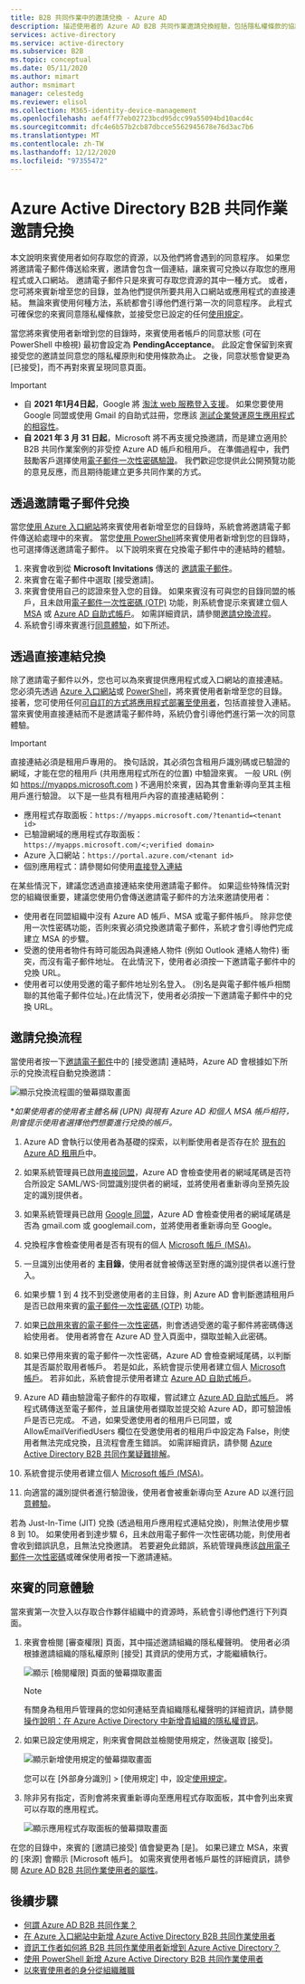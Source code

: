 ```yaml
---
title: B2B 共同作業中的邀請兌換 - Azure AD
description: 描述使用者的 Azure AD B2B 共同作業邀請兌換經驗，包括隱私權條款的協議。
services: active-directory
ms.service: active-directory
ms.subservice: B2B
ms.topic: conceptual
ms.date: 05/11/2020
ms.author: mimart
author: msmimart
manager: celestedg
ms.reviewer: elisol
ms.collection: M365-identity-device-management
ms.openlocfilehash: aef4ff77eb02723bcd95dcc99a55094bd10acd4c
ms.sourcegitcommit: dfc4e6b57b2cb87dbcce5562945678e76d3ac7b6
ms.translationtype: MT
ms.contentlocale: zh-TW
ms.lasthandoff: 12/12/2020
ms.locfileid: "97355472"
---
```

# <a name="azure-active-directory-b2b-collaboration-invitation-redemption"></a>Azure Active Directory B2B 共同作業邀請兌換

本文說明來賓使用者如何存取您的資源，以及他們將會遇到的同意程序。 如果您將邀請電子郵件傳送給來賓，邀請會包含一個連結，讓來賓可兌換以存取您的應用程式或入口網站。 邀請電子郵件只是來賓可存取您資源的其中一種方式。 或者，您可將來賓新增至您的目錄，並為他們提供所要共用入口網站或應用程式的直接連結。 無論來賓使用何種方法，系統都會引導他們進行第一次的同意程序。 此程式可確保您的來賓同意隱私權條款，並接受您已設定的任何[使用規定](../conditional-access/terms-of-use.md)。

當您將來賓使用者新增到您的目錄時，來賓使用者帳戶的同意狀態 (可在 PowerShell 中檢視) 最初會設定為 **PendingAcceptance**。 此設定會保留到來賓接受您的邀請並同意您的隱私權原則和使用條款為止。 之後，同意狀態會變更為 [已接受]，而不再對來賓呈現同意頁面。

   > [!IMPORTANT]
   > - 自 **2021 年1月4日起**，Google 將 [淘汰 web 服務登入支援](https://developers.googleblog.com/2020/08/guidance-for-our-effort-to-block-less-secure-browser-and-apps.html)。 如果您要使用 Google 同盟或使用 Gmail 的自助式註冊，您應該 [測試企業營運原生應用程式的相容性](google-federation.md#deprecation-of-webview-sign-in-support)。
   > - **自 2021 年 3 月 31 日起**，Microsoft 將不再支援兌換邀請，而是建立適用於 B2B 共同作業案例的非受控 Azure AD 帳戶和租用戶。 在準備過程中，我們鼓勵客戶選擇使用[電子郵件一次性密碼驗證](one-time-passcode.md)。 我們歡迎您提供此公開預覽功能的意見反應，而且期待能建立更多共同作業的方式。

## <a name="redemption-through-the-invitation-email"></a>透過邀請電子郵件兌換

當您[使用 Azure 入口網站](./b2b-quickstart-add-guest-users-portal.md)將來賓使用者新增至您的目錄時，系統會將邀請電子郵件傳送給處理中的來賓。 當您[使用 PowerShell](./b2b-quickstart-invite-powershell.md)將來賓使用者新增到您的目錄時，也可選擇傳送邀請電子郵件。 以下說明來賓在兌換電子郵件中的連結時的體驗。

1. 來賓會收到從 **Microsoft Invitations** 傳送的 [邀請電子郵件](./invitation-email-elements.md)。
2. 來賓會在電子郵件中選取 [接受邀請]。
3. 來賓會使用自己的認證來登入您的目錄。 如果來賓沒有可與您的目錄同盟的帳戶，且未啟用[電子郵件一次性密碼 (OTP)](./one-time-passcode.md) 功能，則系統會提示來賓建立個人 [MSA](https://support.microsoft.com/help/4026324/microsoft-account-how-to-create) 或 [Azure AD 自助式帳戶](../enterprise-users/directory-self-service-signup.md)。 如需詳細資訊，請參閱[邀請兌換流程](#invitation-redemption-flow)。
4. 系統會引導來賓進行[同意體驗](#consent-experience-for-the-guest)，如下所述。

## <a name="redemption-through-a-direct-link"></a>透過直接連結兌換

除了邀請電子郵件以外，您也可以為來賓提供應用程式或入口網站的直接連結。 您必須先透過 [Azure 入口網站](./b2b-quickstart-add-guest-users-portal.md)或 [PowerShell](./b2b-quickstart-invite-powershell.md)，將來賓使用者新增至您的目錄。 接著，您可使用任何[可自訂的方式將應用程式部署至使用者](../manage-apps/end-user-experiences.md)，包括直接登入連結。 當來賓使用直接連結而不是邀請電子郵件時，系統仍會引導他們進行第一次的同意體驗。

> [!IMPORTANT]
> 直接連結必須是租用戶專用的。 換句話說，其必須包含租用戶識別碼或已驗證的網域，才能在您的租用戶 (共用應用程式所在的位置) 中驗證來賓。 一般 URL (例如 https://myapps.microsoft.com ) 不適用於來賓，因為其會重新導向至其主租用戶進行驗證。 以下是一些具有租用戶內容的直接連結範例：
 > - 應用程式存取面板：`https://myapps.microsoft.com/?tenantid=<tenant id>`
 > - 已驗證網域的應用程式存取面板：`https://myapps.microsoft.com/<;verified domain>`
 > - Azure 入口網站：`https://portal.azure.com/<tenant id>`
 > - 個別應用程式：請參閱如何使用[直接登入連結](../manage-apps/end-user-experiences.md#direct-sign-on-links)

在某些情況下，建議您透過直接連結來使用邀請電子郵件。 如果這些特殊情況對您的組織很重要，建議您使用仍會傳送邀請電子郵件的方法來邀請使用者：
 - 使用者在同盟組織中沒有 Azure AD 帳戶、MSA 或電子郵件帳戶。 除非您使用一次性密碼功能，否則來賓必須兌換邀請電子郵件，系統才會引導他們完成建立 MSA 的步驟。
 - 受邀的使用者物件有時可能因為與連絡人物件 (例如 Outlook 連絡人物件) 衝突，而沒有電子郵件地址。 在此情況下，使用者必須按一下邀請電子郵件中的兌換 URL。
 - 使用者可以使用受邀的電子郵件地址別名登入。 (別名是與電子郵件帳戶相關聯的其他電子郵件位址。)在此情況下，使用者必須按一下邀請電子郵件中的兌換 URL。

## <a name="invitation-redemption-flow"></a>邀請兌換流程

當使用者按一下[邀請電子郵件](invitation-email-elements.md)中的 [接受邀請] 連結時，Azure AD 會根據如下所示的兌換流程自動兌換邀請：

![顯示兌換流程圖的螢幕擷取畫面](media/redemption-experience/invitation-redemption-flow.png)

**如果使用者的使用者主體名稱 (UPN) 與現有 Azure AD 和個人 MSA 帳戶相符，則會提示使用者選擇他們想要進行兌換的帳戶。*

1. Azure AD 會執行以使用者為基礎的探索，以判斷使用者是否存在於 [現有的 Azure AD 租用戶](./what-is-b2b.md#easily-invite-guest-users-from-the-azure-ad-portal)中。

2. 如果系統管理員已啟用[直接同盟](./direct-federation.md)，Azure AD 會檢查使用者的網域尾碼是否符合所設定 SAML/WS-同盟識別提供者的網域，並將使用者重新導向至預先設定的識別提供者。

3. 如果系統管理員已啟用 [Google 同盟](./google-federation.md)，Azure AD 會檢查使用者的網域尾碼是否為 gmail.com 或 googlemail.com，並將使用者重新導向至 Google。

4. 兌換程序會檢查使用者是否有現有的個人 [Microsoft 帳戶 (MSA)](https://support.microsoft.com/help/4026324/microsoft-account-how-to-create)。

5. 一旦識別出使用者的 **主目錄**，使用者就會被傳送至對應的識別提供者以進行登入。  

6. 如果步驟 1 到 4 找不到受邀使用者的主目錄，則 Azure AD 會判斷邀請租用戶是否已啟用來賓的[電子郵件一次性密碼 (OTP)](./one-time-passcode.md) 功能。

7. 如果[已啟用來賓的電子郵件一次性密碼](./one-time-passcode.md#when-does-a-guest-user-get-a-one-time-passcode)，則會透過受邀的電子郵件將密碼傳送給使用者。 使用者將會在 Azure AD 登入頁面中，擷取並輸入此密碼。

8. 如果已停用來賓的電子郵件一次性密碼，Azure AD 會檢查網域尾碼，以判斷其是否屬於取用者帳戶。 若是如此，系統會提示使用者建立個人 [Microsoft 帳戶](https://support.microsoft.com/help/4026324/microsoft-account-how-to-create)。 若非如此，系統會提示使用者建立 [Azure AD 自助式帳戶](../enterprise-users/directory-self-service-signup.md)。

9. Azure AD 藉由驗證電子郵件的存取權，嘗試建立 [Azure AD 自助式帳戶](../enterprise-users/directory-self-service-signup.md)。 將程式碼傳送至電子郵件，並且讓使用者擷取並提交給 Azure AD，即可驗證帳戶是否已完成。 不過，如果受邀使用者的租用戶已同盟，或 AllowEmailVerifiedUsers 欄位在受邀使用者的租用戶中設定為 False，則使用者無法完成兌換，且流程會產生錯誤。 如需詳細資訊，請參閱 [Azure Active Directory B2B 共同作業疑難排解](./troubleshoot.md#the-user-that-i-invited-is-receiving-an-error-during-redemption)。

10. 系統會提示使用者建立個人 [Microsoft 帳戶 (MSA)](https://support.microsoft.com/help/4026324/microsoft-account-how-to-create)。

11. 向適當的識別提供者進行驗證後，使用者會被重新導向至 Azure AD 以進行[同意體驗](#consent-experience-for-the-guest)。  

若為 Just-In-Time (JIT) 兌換 (透過租用戶應用程式連結兌換)，則無法使用步驟 8 到 10。 如果使用者到達步驟 6，且未啟用電子郵件一次性密碼功能，則使用者會收到錯誤訊息，且無法兌換邀請。 若要避免此錯誤，系統管理員應該[啟用電子郵件一次性密碼](./one-time-passcode.md#when-does-a-guest-user-get-a-one-time-passcode)或確保使用者按一下邀請連結。

## <a name="consent-experience-for-the-guest"></a>來賓的同意體驗

當來賓第一次登入以存取合作夥伴組織中的資源時，系統會引導他們進行下列頁面。 

1. 來賓會檢閱 [審查權限] 頁面，其中描述邀請組織的隱私權聲明。 使用者必須根據邀請組織的隱私權原則 [接受] 其資訊的使用方式，才能繼續執行。

   ![顯示 [檢閱權限] 頁面的螢幕擷取畫面](media/redemption-experience/review-permissions.png) 

   > [!NOTE]
   > 有關身為租用戶管理員的您如何連結至貴組織隱私權聲明的詳細資訊，請參閱[操作說明：在 Azure Active Directory 中新增貴組織的隱私權資訊](../fundamentals/active-directory-properties-area.md)。

2. 如果已設定使用規定，則來賓會開啟並檢閱使用規定，然後選取 [接受]。 

   ![顯示新增使用規定的螢幕擷取畫面](media/redemption-experience/terms-of-use-accept.png) 

   您可以在 [外部身分識別] > [使用規定] 中，設定[使用規定](../conditional-access/terms-of-use.md)。

3. 除非另有指定，否則會將來賓重新導向至應用程式存取面板，其中會列出來賓可以存取的應用程式。

   ![顯示應用程式存取面板的螢幕擷取畫面](media/redemption-experience/myapps.png) 

在您的目錄中，來賓的 [邀請已接受] 值會變更為 [是]。 如果已建立 MSA，來賓的 [來源] 會顯示 [Microsoft 帳戶]。 如需來賓使用者帳戶屬性的詳細資訊，請參閱 [Azure AD B2B 共同作業使用者的屬性](user-properties.md)。 

## <a name="next-steps"></a>後續步驟

- [何謂 Azure AD B2B 共同作業？](what-is-b2b.md)
- [在 Azure 入口網站中新增 Azure Active Directory B2B 共同作業使用者](add-users-administrator.md)
- [資訊工作者如何將 B2B 共同作業使用者新增到 Azure Active Directory？](add-users-information-worker.md)
- [使用 PowerShell 新增 Azure Active Directory B2B 共同作業使用者](customize-invitation-api.md#powershell)
- [以來賓使用者的身分從組織離職](leave-the-organization.md)